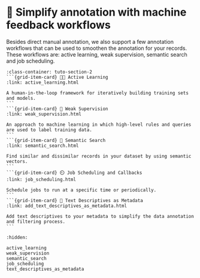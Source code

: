 # 🌊 Simplify annotation with machine feedback workflows

Besides direct manual annotation, we also support a few annotation workflows that can be used to smoothen the annotation for your records. These workflows are: active learning, weak supervision, semantic search and job scheduling.

````{grid}  1 1 2 2
:class-container: tuto-section-2
```{grid-item-card} 🧑‍🏫 Active Learning
:link: active_learning.html

A human-in-the-loop framework for iteratively building training sets and models.
```
```{grid-item-card} 👮 Weak Supervision
:link: weak_supervision.html

An approach to machine learning in which high-level rules and queries are used to label training data.
```
```{grid-item-card} 🔦 Semantic Search
:link: semantic_search.html

Find similar and dissimilar records in your dataset by using semantic vectors.
```
```{grid-item-card} ⏲️ Job Scheduling and Callbacks
:link: job_scheduling.html

Schedule jobs to run at a specific time or periodically.
```
```{grid-item-card} 📇 Text Descriptives as Metadata
:link: add_text_descriptives_as_metadata.html

Add text descriptives to your metadata to simplify the data annotation and filtering process.
```
````

```{toctree}
:hidden:

active_learning
weak_supervision
semantic_search
job_scheduling
text_descriptives_as_metadata
```
